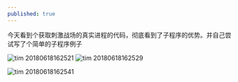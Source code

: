 ```yaml
---
published: true
---
```


今天看到个获取刺激战场的真实进程的代码，彻底看到了子程序的优势。并自己尝试写了个简单的子程序例子

![tim 20180618162521](https://user-images.githubusercontent.com/38148034/41525676-63231a70-7314-11e8-9743-2a2683141f49.png)
![tim 20180618162529](https://user-images.githubusercontent.com/38148034/41525677-637fcf90-7314-11e8-96b5-e139729efe2d.png)


![tim 20180618162541](https://user-images.githubusercontent.com/38148034/41525679-6473337e-7314-11e8-9c40-78085c783b1c.png)
